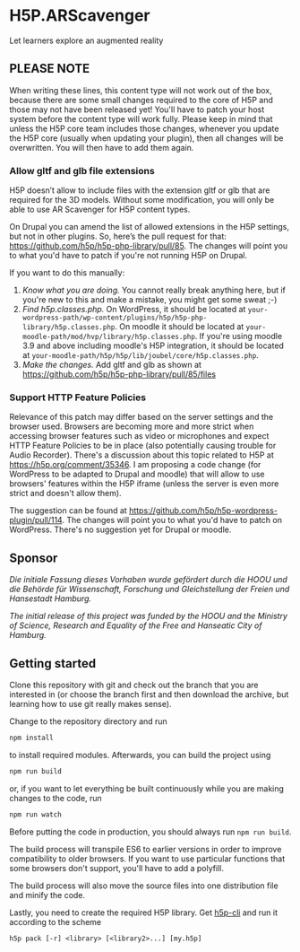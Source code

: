 # H5P.ARScavenger
Let learners explore an augmented reality

## PLEASE NOTE
When writing these lines, this content type will not work out of the box,
because there are some small changes required to the core of H5P and those may
not have been released yet! You'll have to patch your host system before the
content type will work fully. Please keep in mind that unless the H5P core team
includes those changes, whenever you update the H5P core (usually when updating
your plugin), then all changes will be overwritten. You will then have to add
them again.

### Allow gltf and glb file extensions
H5P doesn’t allow to include files with the extension gltf or glb that are
required for the 3D models. Without some modification, you will only be able
to use AR Scavenger for H5P content types.

On Drupal you can amend the list of allowed extensions in the H5P settings,
but not in other plugins. So, here’s the pull request for that:
https://github.com/h5p/h5p-php-library/pull/85. The changes will point you
to what you'd have to patch if you're not running H5P on Drupal.

If you want to do this manually:

1. _Know what you are doing._ You cannot really break anything here, but if
you're new to this and make a mistake, you might get some sweat ;-)
2. _Find h5p.classes.php._ On WordPress, it should be located at
`your-wordpress-path/wp-content/plugins/h5p/h5p-php-library/h5p.classes.php`.
On moodle it should be located at
`your-moodle-path/mod/hvp/library/h5p.classes.php`.
If you're using moodle 3.9 and above including moodle's H5P integration, it
should be located at `your-moodle-path/h5p/h5p/lib/joubel/core/h5p.classes.php`.
3. _Make the changes._ Add gltf and glb as shown at https://github.com/h5p/h5p-php-library/pull/85/files

### Support HTTP Feature Policies
Relevance of this patch may differ based on the server settings and the browser
used. Browsers are becoming more and more strict when accessing browser features such
as video or microphones and expect HTTP Feature Policies to be in place (also
potentially causing trouble for Audio Recorder). There's a discussion about this
topic related to H5P at https://h5p.org/comment/35346. I am proposing a code
change (for WordPress to be adapted to Drupal and moodle) that will allow to use
browsers' features within the H5P iframe (unless the server is even more strict
and doesn't allow them).

The suggestion can be found at https://github.com/h5p/h5p-wordpress-plugin/pull/114.
The changes will point you to what you'd have to patch on WordPress. There's no
suggestion yet for Drupal or moodle.

## Sponsor
_Die initiale Fassung dieses Vorhaben wurde gefördert durch die HOOU und die Behörde für Wissenschaft, Forschung und Gleichstellung der Freien und Hansestadt Hamburg._

_The initial release of this project was funded by the HOOU and the Ministry of Science, Research and Equality of the Free and Hanseatic City of Hamburg._

## Getting started
Clone this repository with git and check out the branch that you are interested
in (or choose the branch first and then download the archive, but learning
how to use git really makes sense).

Change to the repository directory and run
```bash
npm install
```

to install required modules. Afterwards, you can build the project using
```bash
npm run build
```

or, if you want to let everything be built continuously while you are making
changes to the code, run
```bash
npm run watch
```
Before putting the code in production, you should always run `npm run build`.

The build process will transpile ES6 to earlier versions in order to improve
compatibility to older browsers. If you want to use particular functions that
some browsers don't support, you'll have to add a polyfill.

The build process will also move the source files into one distribution file and
minify the code.

Lastly, you need to create the required H5P library. Get
[h5p-cli](https://github.com/h5p/h5p-cli) and run it according to the scheme
```
h5p pack [-r] <library> [<library2>...] [my.h5p]
```
